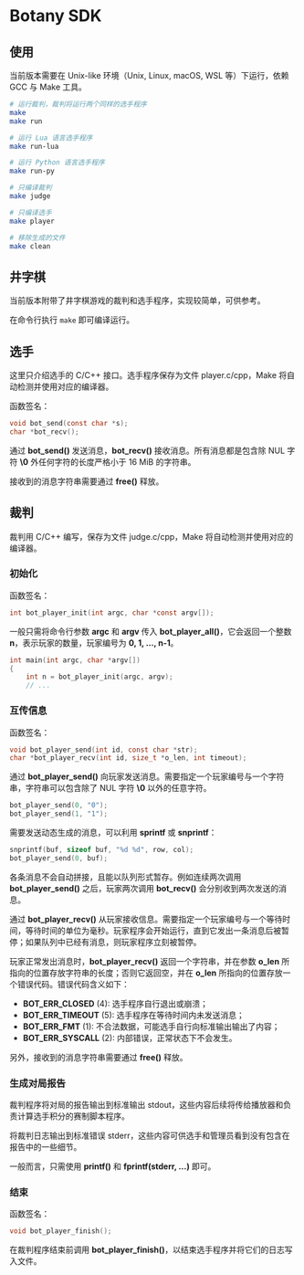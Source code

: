 # Botany SDK

## 使用

当前版本需要在 Unix-like 环境（Unix, Linux, macOS, WSL 等）下运行，依赖 GCC 与 Make 工具。

```sh
# 运行裁判，裁判将运行两个同样的选手程序
make
make run

# 运行 Lua 语言选手程序
make run-lua

# 运行 Python 语言选手程序
make run-py

# 只编译裁判
make judge

# 只编译选手
make player

# 移除生成的文件
make clean
```

## 井字棋

当前版本附带了井字棋游戏的裁判和选手程序，实现较简单，可供参考。

在命令行执行 `make` 即可编译运行。

## 选手

这里只介绍选手的 C/C++ 接口。选手程序保存为文件 player.c/cpp，Make 将自动检测并使用对应的编译器。

函数签名：

```c
void bot_send(const char *s);
char *bot_recv();
```

通过 __bot_send()__ 发送消息，__bot_recv()__ 接收消息。所有消息都是包含除 NUL 字符 __\\0__ 外任何字符的长度严格小于 16 MiB 的字符串。

接收到的消息字符串需要通过 __free()__ 释放。

## 裁判

裁判用 C/C++ 编写，保存为文件 judge.c/cpp，Make 将自动检测并使用对应的编译器。

### 初始化

函数签名：

```c
int bot_player_init(int argc, char *const argv[]);
```

一般只需将命令行参数 __argc__ 和 __argv__ 传入 __bot_player_all()__，它会返回一个整数 __n__，表示玩家的数量，玩家编号为 __0, 1, …, n-1__。

```c
int main(int argc, char *argv[])
{
    int n = bot_player_init(argc, argv);
    // ...
```

### 互传信息

函数签名：

```c
void bot_player_send(int id, const char *str);
char *bot_player_recv(int id, size_t *o_len, int timeout);
```

通过 __bot_player_send()__ 向玩家发送消息。需要指定一个玩家编号与一个字符串，字符串可以包含除了 NUL 字符 __\\0__ 以外的任意字符。

```c
bot_player_send(0, "0");
bot_player_send(1, "1");
```

需要发送动态生成的消息，可以利用 __sprintf__ 或 __snprintf__：

```c
snprintf(buf, sizeof buf, "%d %d", row, col);
bot_player_send(0, buf);
```

各条消息不会自动拼接，且能以队列形式暂存。例如连续两次调用 __bot_player_send()__ 之后，玩家两次调用 __bot_recv()__ 会分别收到两次发送的消息。

通过 __bot_player_recv()__ 从玩家接收信息。需要指定一个玩家编号与一个等待时间，等待时间的单位为毫秒。玩家程序会开始运行，直到它发出一条消息后被暂停；如果队列中已经有消息，则玩家程序立刻被暂停。

玩家正常发出消息时，__bot_player_recv()__ 返回一个字符串，并在参数 __o_len__ 所指向的位置存放字符串的长度；否则它返回空，并在 __o_len__ 所指向的位置存放一个错误代码。错误代码含义如下：

- __BOT_ERR_CLOSED__ (4): 选手程序自行退出或崩溃；
- __BOT_ERR_TIMEOUT__ (5): 选手程序在等待时间内未发送消息；
- __BOT_ERR_FMT__ (1): 不合法数据，可能选手自行向标准输出输出了内容；
- __BOT_ERR_SYSCALL__ (2): 内部错误，正常状态下不会发生。

另外，接收到的消息字符串需要通过 __free()__ 释放。

### 生成对局报告

裁判程序将对局的报告输出到标准输出 stdout，这些内容后续将传给播放器和负责计算选手积分的赛制脚本程序。

将裁判日志输出到标准错误 stderr，这些内容可供选手和管理员看到没有包含在报告中的一些细节。

一般而言，只需使用 __printf()__ 和 __fprintf(stderr, …)__ 即可。

### 结束

函数签名：

```c
void bot_player_finish();
```

在裁判程序结束前调用 __bot_player_finish()__，以结束选手程序并将它们的日志写入文件。
